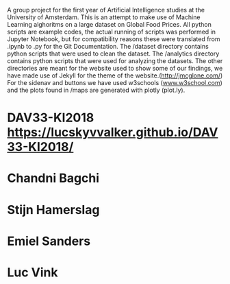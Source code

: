 A group project for the first year of Artificial Intelligence studies at the University of Amsterdam.
This is an attempt to make use of Machine Learning alghoritms on a large dataset on Global Food Prices.
All python scripts are example codes, the actual running of scripts was performed in Jupyter Notebook, but for compatibility reasons these were translated from .ipynb to .py for the Git Documentation.
  The /dataset directory contains python scripts that were used to clean the dataset.
  The /analytics directory contains python scripts that were used for analyzing the datasets.
The other directories are meant for the website used to show some of our findings, we have made use of Jekyll for the theme of the website.(http://jmcglone.com/) For the sidenav and buttons we have used w3schools (www.w3school.com) and the plots found in /maps are generated with plotly (plot.ly).
 # DAV33-KI2018 https://lucskyvvalker.github.io/DAV33-KI2018/
 # Chandni Bagchi
 # Stijn Hamerslag
 # Emiel Sanders 
 # Luc Vink
